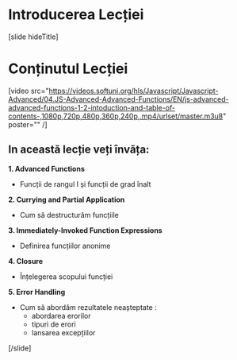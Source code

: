# Introducerea Lecției 

[slide hideTitle]

# Conținutul Lecției 

[video src="https://videos.softuni.org/hls/Javascript/Javascript-Advanced/04.JS-Advanced-Advanced-Functions/EN/js-advanced-advanced-functions-1-2-intoduction-and-table-of-contents-,1080p,720p,480p,360p,240p,.mp4/urlset/master.m3u8" poster="" /]

## In această lecție veți învăța:

**1. Advanced Functions**
- Funcții de rangul I și funcții de grad înalt

**2. Currying and Partial Application**
- Cum să destructurăm funcțiile 

**3. Immediately-Invoked Function Expressions**
- Definirea funcțiilor anonime 

**4. Closure**
- Înțelegerea scopului funcției 

**5. Error Handling**
- Cum să abordăm rezultatele neașteptate :
   - abordarea erorilor
   - tipuri de erori 
   - lansarea excepțiilor 

[/slide]
